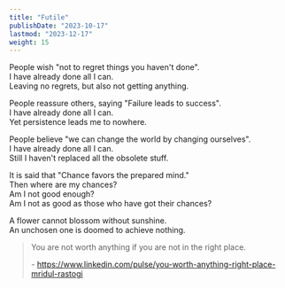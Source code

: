 ```yaml
---
title: "Futile"
publishDate: "2023-10-17"
lastmod: "2023-12-17"
weight: 15
---
```


People wish "not to regret things you haven't done".<br/>
I have already done all I can.<br/>
Leaving no regrets, but also not getting anything.<br/>

People reassure others, saying "Failure leads to success".<br/>
I have already done all I can.<br/>
Yet persistence leads me to nowhere.<br/>

People believe "we can change the world by changing ourselves".<br/>
I have already done all I can.<br/>
Still I haven't replaced all the obsolete stuff.<br/>

It is said that "Chance favors the prepared mind."<br/>
Then where are my chances?<br/>
Am I not good enough?<br/>
Am I not as good as those who have got their chances?<br/>

A flower cannot blossom without sunshine.<br/>
An unchosen one is doomed to achieve nothing.<br/>

> You are not worth anything if you are not in the right place.
>
> \- <https://www.linkedin.com/pulse/you-worth-anything-right-place-mridul-rastogi>

